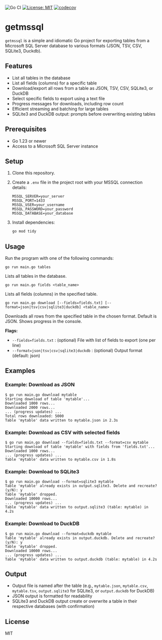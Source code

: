 

![Go CI](https://github.com/lopezgrj/getmssql/actions/workflows/ci.yml/badge.svg)
[![License: MIT](https://img.shields.io/badge/License-MIT-yellow.svg)](LICENSE)
[![codecov](https://codecov.io/gh/lopezgrj/getmssql/branch/main/graph/badge.svg)](https://codecov.io/gh/lopezgrj/getmssql)

# getmssql

`getmssql` is a simple and idiomatic Go project for exporting tables from a Microsoft SQL Server database to various formats (JSON, TSV, CSV, SQLite3, Duckdb).

## Features

- List all tables in the database
- List all fields (columns) for a specific table
- Download/export all rows from a table as JSON, TSV, CSV, SQLite3, or DuckDB
- Select specific fields to export using a text file
- Progress messages for downloads, including row count
- Efficient streaming and batching for large tables
- SQLite3 and DuckDB output: prompts before overwriting existing tables

## Prerequisites

- Go 1.23 or newer
- Access to a Microsoft SQL Server instance

## Setup

1. Clone this repository.
2. Create a `.env` file in the project root with your MSSQL connection details:

   ```env
   MSSQL_SERVER=your_server
   MSSQL_PORT=1433
   MSSQL_USER=your_username
   MSSQL_PASSWORD=your_password
   MSSQL_DATABASE=your_database
   ```

3. Install dependencies:

   ```sh
   go mod tidy
   ```

## Usage

Run the program with one of the following commands:

```
go run main.go tables
```
Lists all tables in the database.

```
go run main.go fields <table_name>
```
Lists all fields (columns) in the specified table.

```
go run main.go download [--fields=fields.txt] [--format=json|tsv|csv|sqlite3|duckdb] <table_name>
```
Downloads all rows from the specified table in the chosen format. Default is JSON. Shows progress in the console.

**Flags:**
- `--fields=fields.txt` : (optional) File with list of fields to export (one per line)
- `--format=json|tsv|csv|sqlite3|duckdb` : (optional) Output format (default: json)

## Examples

### Example: Download as JSON
```
$ go run main.go download mytable
Starting download of table 'mytable'...
Downloaded 1000 rows...
Downloaded 2000 rows...
... (progress updates) ...
Total rows downloaded: 5000
Table 'mytable' data written to mytable.json in 2.3s
```

### Example: Download as CSV with selected fields
```
$ go run main.go download --fields=fields.txt --format=csv mytable
Starting download of table 'mytable' with fields from 'fields.txt'...
Downloaded 1000 rows...
... (progress updates) ...
Table 'mytable' data written to mytable.csv in 1.8s
```


### Example: Download to SQLite3
```
$ go run main.go download --format=sqlite3 mytable
Table 'mytable' already exists in output.sqlite3. Delete and recreate? (y/N): y
Table 'mytable' dropped.
Downloaded 10000 rows...
... (progress updates) ...
Table 'mytable' data written to output.sqlite3 (table: mytable) in 4.2s
```

### Example: Download to DuckDB
```
$ go run main.go download --format=duckdb mytable
Table 'mytable' already exists in output.duckdb. Delete and recreate? (y/N): y
Table 'mytable' dropped.
Downloaded 10000 rows...
... (progress updates) ...
Table 'mytable' data written to output.duckdb (table: mytable) in 4.2s
```

## Output

- Output file is named after the table (e.g., `mytable.json`, `mytable.csv`, `mytable.tsv`, `output.sqlite3` for SQLite3, or `output.duckdb` for DuckDB)
- JSON output is formatted for readability
- SQLite3 and DuckDB output create or overwrite a table in their respective databases (with confirmation)

## License

MIT
